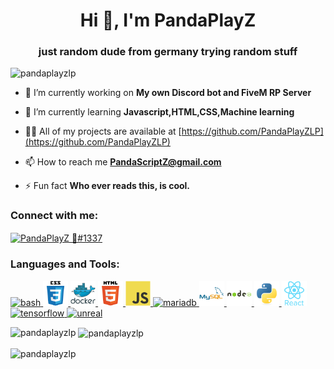 <h1 align="center">Hi 👋, I'm PandaPlayZ</h1>
<h3 align="center">just random dude from germany trying random stuff</h3>

<p align="left"> <img src="https://komarev.com/ghpvc/?username=pandaplayzlp&label=Profile%20views&color=0e75b6&style=flat" alt="pandaplayzlp" /> </p>

- 🔭 I’m currently working on **My own Discord bot and FiveM RP Server**

- 🌱 I’m currently learning **Javascript,HTML,CSS,Machine learning**

- 👨‍💻 All of my projects are available at [https://github.com/PandaPlayZLP](https://github.com/PandaPlayZLP)

- 📫 How to reach me **PandaScriptZ@gmail.com**

- ⚡ Fun fact **Who ever reads this, is cool.**

<h3 align="left">Connect with me:</h3>
<p align="left">
<a href="https://discord.gg/PandaPlayZ 🐼#1337" target="blank"><img align="center" src="https://raw.githubusercontent.com/rahuldkjain/github-profile-readme-generator/master/src/images/icons/Social/discord.svg" alt="PandaPlayZ 🐼#1337" height="30" width="40" /></a>
</p>

<h3 align="left">Languages and Tools:</h3>
<p align="left"> <a href="https://www.gnu.org/software/bash/" target="_blank" rel="noreferrer"> <img src="https://www.vectorlogo.zone/logos/gnu_bash/gnu_bash-icon.svg" alt="bash" width="40" height="40"/> </a> <a href="https://www.w3schools.com/css/" target="_blank" rel="noreferrer"> <img src="https://raw.githubusercontent.com/devicons/devicon/master/icons/css3/css3-original-wordmark.svg" alt="css3" width="40" height="40"/> </a> <a href="https://www.docker.com/" target="_blank" rel="noreferrer"> <img src="https://raw.githubusercontent.com/devicons/devicon/master/icons/docker/docker-original-wordmark.svg" alt="docker" width="40" height="40"/> </a> <a href="https://www.w3.org/html/" target="_blank" rel="noreferrer"> <img src="https://raw.githubusercontent.com/devicons/devicon/master/icons/html5/html5-original-wordmark.svg" alt="html5" width="40" height="40"/> </a> <a href="https://developer.mozilla.org/en-US/docs/Web/JavaScript" target="_blank" rel="noreferrer"> <img src="https://raw.githubusercontent.com/devicons/devicon/master/icons/javascript/javascript-original.svg" alt="javascript" width="40" height="40"/> </a> <a href="https://mariadb.org/" target="_blank" rel="noreferrer"> <img src="https://www.vectorlogo.zone/logos/mariadb/mariadb-icon.svg" alt="mariadb" width="40" height="40"/> </a> <a href="https://www.mysql.com/" target="_blank" rel="noreferrer"> <img src="https://raw.githubusercontent.com/devicons/devicon/master/icons/mysql/mysql-original-wordmark.svg" alt="mysql" width="40" height="40"/> </a> <a href="https://nodejs.org" target="_blank" rel="noreferrer"> <img src="https://raw.githubusercontent.com/devicons/devicon/master/icons/nodejs/nodejs-original-wordmark.svg" alt="nodejs" width="40" height="40"/> </a> <a href="https://www.python.org" target="_blank" rel="noreferrer"> <img src="https://raw.githubusercontent.com/devicons/devicon/master/icons/python/python-original.svg" alt="python" width="40" height="40"/> </a> <a href="https://reactjs.org/" target="_blank" rel="noreferrer"> <img src="https://raw.githubusercontent.com/devicons/devicon/master/icons/react/react-original-wordmark.svg" alt="react" width="40" height="40"/> </a> <a href="https://www.tensorflow.org" target="_blank" rel="noreferrer"> <img src="https://www.vectorlogo.zone/logos/tensorflow/tensorflow-icon.svg" alt="tensorflow" width="40" height="40"/> </a> <a href="https://unrealengine.com/" target="_blank" rel="noreferrer"> <img src="https://raw.githubusercontent.com/kenangundogan/fontisto/036b7eca71aab1bef8e6a0518f7329f13ed62f6b/icons/svg/brand/unreal-engine.svg" alt="unreal" width="40" height="40"/> </a> </p>

<p><img align="left" src="https://github-readme-stats.vercel.app/api/top-langs?username=pandaplayzlp&show_icons=true&theme=dark&locale=en&layout=compact" alt="pandaplayzlp" /></p>

<p>&nbsp;<img align="center" src="https://github-readme-stats.vercel.app/api?username=pandaplayzlp&show_icons=true&theme=dark&locale=en" alt="pandaplayzlp" /></p>

<p><img align="center" src="https://github-readme-streak-stats.herokuapp.com/?user=pandaplayzlp&theme=dark" alt="pandaplayzlp" /></p>
